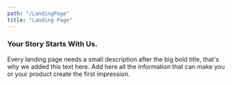```yaml
---
path: "/LandingPage"
title: "Landing Page"
---
```


### Your Story Starts With Us.

Every landing page needs a small description after the big bold title, that's why we added this text here. Add here all the information that can make you or your product create the first impression.
